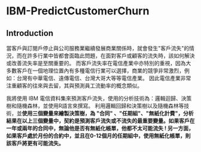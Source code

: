 # IBM-PredictCustomerChurn
## Introduction
當客戶與訂閱戶停止與公司服務業繼續發展商業關係時，就會發生"客戶流失"的情況，而在許多行業中皆都會面臨此問題，在面對客戶或顧客的流失時，該如何解決或改善流失率是至關重要的。
而客戶流失率在電信產業中亦特別的重視，因為大多數客戶在一個地理​​位置內有多種電信行業可以選擇，商業的競爭非常激烈，例如：台灣有中華電信、遠傳電信、台灣大哥大等等電信產業。
因此電信產業非常注重顧客的往來與去留，其與預測員工流動率的概念類似。

我將使用 IBM 電信資料集來預測客戶流失，使用的分析技術為：邏輯迴歸、決策樹和隨機森林，並使用R語言來撰寫。
利用邏輯回歸和決策樹以及隨機森林等技術，並**使用三個變量來繪製決策樹，為 "合同" 、"任期組"、"無紙化計費"，分析結果在以上三個變量中，契約是預測客戶流失或不流失的最重要變量。如果客戶在一年或兩年的合同中，無論他是否有無紙化帳單，他都不太可能流失 ! 另一方面，如果客戶處於月份的合約中，並且在0-12個月的任期組中，使用無紙化帳單，則該客戶將更有可能流失。**
